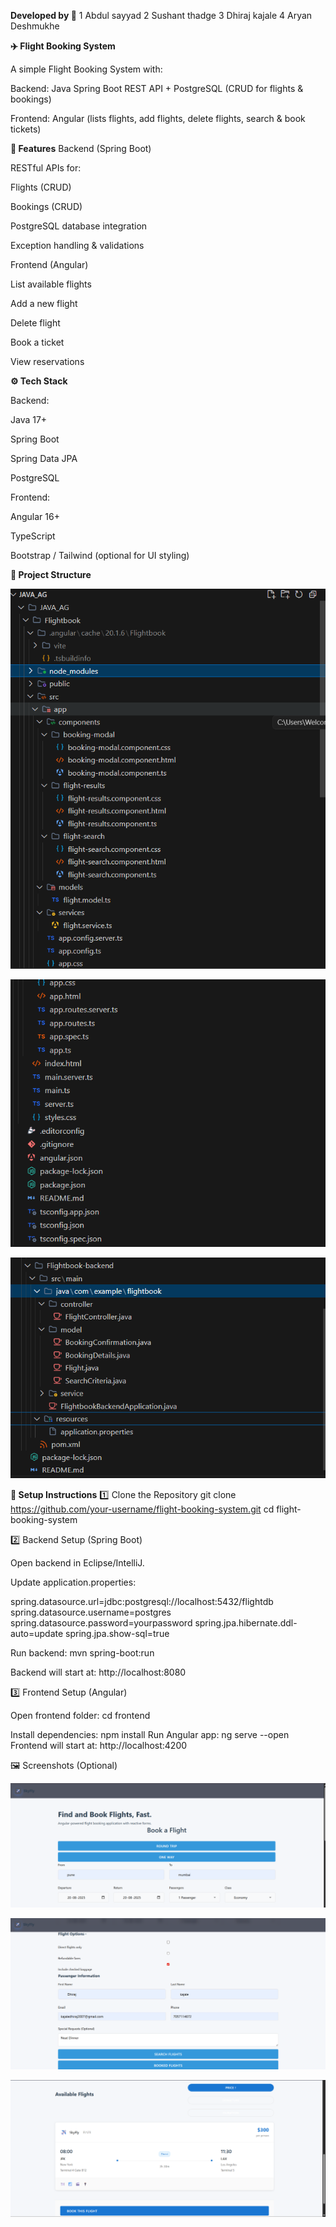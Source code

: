 **Developed by  🚀**
1 Abdul sayyad
2 Sushant thadge
3 Dhiraj kajale
4 Aryan Deshmukhe



**✈️ Flight Booking System**

A simple Flight Booking System with:

Backend: Java Spring Boot REST API + PostgreSQL (CRUD for flights & bookings)

Frontend: Angular (lists flights, add flights, delete flights, search & book tickets)




**📌 Features**
Backend (Spring Boot)

RESTful APIs for:

Flights (CRUD)

Bookings (CRUD)

PostgreSQL database integration

Exception handling & validations

Frontend (Angular)

List available flights

Add a new flight

Delete flight

Book a ticket

View reservations





**⚙️ Tech Stack**

Backend:

Java 17+

Spring Boot

Spring Data JPA

PostgreSQL

Frontend:

Angular 16+

TypeScript

Bootstrap / Tailwind (optional for UI styling)





**📂 Project Structure**

![alt img](https://github.com/Dhirajkajale18/FlightBookingSystem/blob/main/structure1.png?raw=true)




![alt img](https://github.com/Dhirajkajale18/FlightBookingSystem/blob/main/structure2.png?raw=true)




![alt img](https://github.com/Dhirajkajale18/FlightBookingSystem/blob/main/structure3.png?raw=true)












**🚀 Setup Instructions**
1️⃣ Clone the Repository
git clone https://github.com/your-username/flight-booking-system.git
cd flight-booking-system

2️⃣ Backend Setup (Spring Boot)

Open backend in Eclipse/IntelliJ.

Update application.properties:

spring.datasource.url=jdbc:postgresql://localhost:5432/flightdb
spring.datasource.username=postgres
spring.datasource.password=yourpassword
spring.jpa.hibernate.ddl-auto=update
spring.jpa.show-sql=true


Run backend:
mvn spring-boot:run

Backend will start at: http://localhost:8080

3️⃣ Frontend Setup (Angular)

Open frontend folder:
cd frontend

Install dependencies:
npm install
Run Angular app:
ng serve --open
Frontend will start at: http://localhost:4200




🖼️ Screenshots (Optional)

![alt img](https://github.com/Dhirajkajale18/FlightBookingSystem/blob/main/web1.png?raw=true)

![alt img](https://github.com/Dhirajkajale18/FlightBookingSystem/blob/main/web2.png?raw=true)

![alt img](https://github.com/Dhirajkajale18/FlightBookingSystem/blob/main/web3.png?raw=true)

